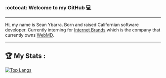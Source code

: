 ### :octocat: Welcome to my GitHub :computer:
---
Hi, my name is Sean Ybarra. Born and raised Californian software developer.
Currently interning for [Internet Brands](https://www.internetbrands.com/) which is the company that currently owns [WebMD](https://www.webmd.com/).


---
## :trophy: My Stats :
[![Top Langs](https://github-readme-stats.vercel.app/api/top-langs/?username=seanybarra&layout=compact&theme=vision-friendly-dark)](https://github.com/anuraghazra/github-readme-stats)
<!--
**seanybarra/seanybarra** is a ✨ _special_ ✨ repository because its `README.md` (this file) appears on your GitHub profile.

Here are some ideas to get you started:

- 🔭 I’m currently working on ...
- 🌱 I’m currently learning ...
- 👯 I’m looking to collaborate on ...
- 🤔 I’m looking for help with ...
- 💬 Ask me about ...
- 📫 How to reach me: ...
- 😄 Pronouns: ...
- ⚡ Fun fact: ...
-->
